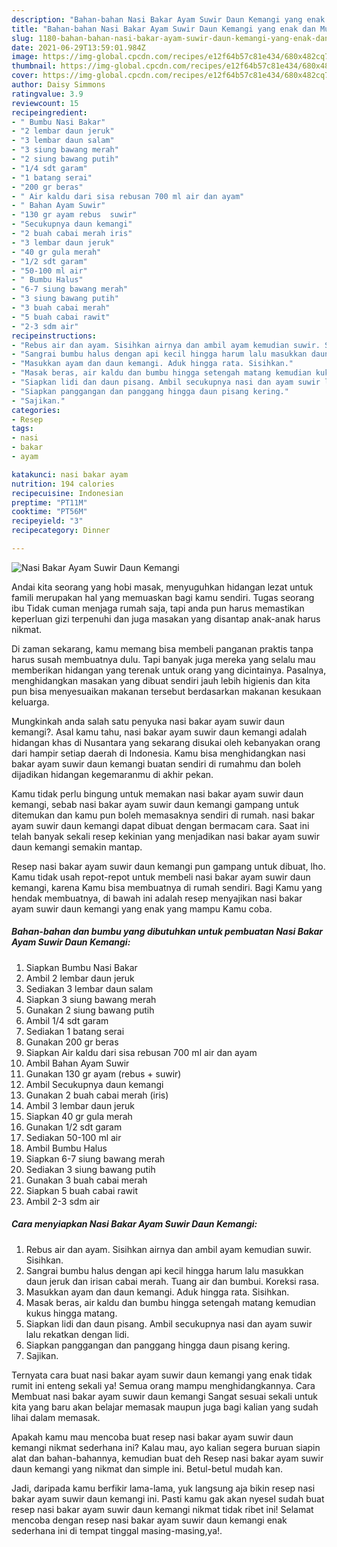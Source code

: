 ```yaml
---
description: "Bahan-bahan Nasi Bakar Ayam Suwir Daun Kemangi yang enak dan Mudah Dibuat"
title: "Bahan-bahan Nasi Bakar Ayam Suwir Daun Kemangi yang enak dan Mudah Dibuat"
slug: 1180-bahan-bahan-nasi-bakar-ayam-suwir-daun-kemangi-yang-enak-dan-mudah-dibuat
date: 2021-06-29T13:59:01.984Z
image: https://img-global.cpcdn.com/recipes/e12f64b57c81e434/680x482cq70/nasi-bakar-ayam-suwir-daun-kemangi-foto-resep-utama.jpg
thumbnail: https://img-global.cpcdn.com/recipes/e12f64b57c81e434/680x482cq70/nasi-bakar-ayam-suwir-daun-kemangi-foto-resep-utama.jpg
cover: https://img-global.cpcdn.com/recipes/e12f64b57c81e434/680x482cq70/nasi-bakar-ayam-suwir-daun-kemangi-foto-resep-utama.jpg
author: Daisy Simmons
ratingvalue: 3.9
reviewcount: 15
recipeingredient:
- " Bumbu Nasi Bakar"
- "2 lembar daun jeruk"
- "3 lembar daun salam"
- "3 siung bawang merah"
- "2 siung bawang putih"
- "1/4 sdt garam"
- "1 batang serai"
- "200 gr beras"
- " Air kaldu dari sisa rebusan 700 ml air dan ayam"
- " Bahan Ayam Suwir"
- "130 gr ayam rebus  suwir"
- "Secukupnya daun kemangi"
- "2 buah cabai merah iris"
- "3 lembar daun jeruk"
- "40 gr gula merah"
- "1/2 sdt garam"
- "50-100 ml air"
- " Bumbu Halus"
- "6-7 siung bawang merah"
- "3 siung bawang putih"
- "3 buah cabai merah"
- "5 buah cabai rawit"
- "2-3 sdm air"
recipeinstructions:
- "Rebus air dan ayam. Sisihkan airnya dan ambil ayam kemudian suwir. Sisihkan."
- "Sangrai bumbu halus dengan api kecil hingga harum lalu masukkan daun jeruk dan irisan cabai merah. Tuang air dan bumbui. Koreksi rasa."
- "Masukkan ayam dan daun kemangi. Aduk hingga rata. Sisihkan."
- "Masak beras, air kaldu dan bumbu hingga setengah matang kemudian kukus hingga matang."
- "Siapkan lidi dan daun pisang. Ambil secukupnya nasi dan ayam suwir lalu rekatkan dengan lidi."
- "Siapkan panggangan dan panggang hingga daun pisang kering."
- "Sajikan."
categories:
- Resep
tags:
- nasi
- bakar
- ayam

katakunci: nasi bakar ayam 
nutrition: 194 calories
recipecuisine: Indonesian
preptime: "PT11M"
cooktime: "PT56M"
recipeyield: "3"
recipecategory: Dinner

---
```



![Nasi Bakar Ayam Suwir Daun Kemangi](https://img-global.cpcdn.com/recipes/e12f64b57c81e434/680x482cq70/nasi-bakar-ayam-suwir-daun-kemangi-foto-resep-utama.jpg)

Andai kita seorang yang hobi masak, menyuguhkan hidangan lezat untuk famili merupakan hal yang memuaskan bagi kamu sendiri. Tugas seorang ibu Tidak cuman menjaga rumah saja, tapi anda pun harus memastikan keperluan gizi terpenuhi dan juga masakan yang disantap anak-anak harus nikmat.

Di zaman  sekarang, kamu memang bisa membeli panganan praktis tanpa harus susah membuatnya dulu. Tapi banyak juga mereka yang selalu mau memberikan hidangan yang terenak untuk orang yang dicintainya. Pasalnya, menghidangkan masakan yang dibuat sendiri jauh lebih higienis dan kita pun bisa menyesuaikan makanan tersebut berdasarkan makanan kesukaan keluarga. 



Mungkinkah anda salah satu penyuka nasi bakar ayam suwir daun kemangi?. Asal kamu tahu, nasi bakar ayam suwir daun kemangi adalah hidangan khas di Nusantara yang sekarang disukai oleh kebanyakan orang dari hampir setiap daerah di Indonesia. Kamu bisa menghidangkan nasi bakar ayam suwir daun kemangi buatan sendiri di rumahmu dan boleh dijadikan hidangan kegemaranmu di akhir pekan.

Kamu tidak perlu bingung untuk memakan nasi bakar ayam suwir daun kemangi, sebab nasi bakar ayam suwir daun kemangi gampang untuk ditemukan dan kamu pun boleh memasaknya sendiri di rumah. nasi bakar ayam suwir daun kemangi dapat dibuat dengan bermacam cara. Saat ini telah banyak sekali resep kekinian yang menjadikan nasi bakar ayam suwir daun kemangi semakin mantap.

Resep nasi bakar ayam suwir daun kemangi pun gampang untuk dibuat, lho. Kamu tidak usah repot-repot untuk membeli nasi bakar ayam suwir daun kemangi, karena Kamu bisa membuatnya di rumah sendiri. Bagi Kamu yang hendak membuatnya, di bawah ini adalah resep menyajikan nasi bakar ayam suwir daun kemangi yang enak yang mampu Kamu coba.

<!--inarticleads1-->

##### Bahan-bahan dan bumbu yang dibutuhkan untuk pembuatan Nasi Bakar Ayam Suwir Daun Kemangi:

1. Siapkan  Bumbu Nasi Bakar
1. Ambil 2 lembar daun jeruk
1. Sediakan 3 lembar daun salam
1. Siapkan 3 siung bawang merah
1. Gunakan 2 siung bawang putih
1. Ambil 1/4 sdt garam
1. Sediakan 1 batang serai
1. Gunakan 200 gr beras
1. Siapkan  Air kaldu dari sisa rebusan 700 ml air dan ayam
1. Ambil  Bahan Ayam Suwir
1. Gunakan 130 gr ayam (rebus + suwir)
1. Ambil Secukupnya daun kemangi
1. Gunakan 2 buah cabai merah (iris)
1. Ambil 3 lembar daun jeruk
1. Siapkan 40 gr gula merah
1. Gunakan 1/2 sdt garam
1. Sediakan 50-100 ml air
1. Ambil  Bumbu Halus
1. Siapkan 6-7 siung bawang merah
1. Sediakan 3 siung bawang putih
1. Gunakan 3 buah cabai merah
1. Siapkan 5 buah cabai rawit
1. Ambil 2-3 sdm air




<!--inarticleads2-->

##### Cara menyiapkan Nasi Bakar Ayam Suwir Daun Kemangi:

1. Rebus air dan ayam. Sisihkan airnya dan ambil ayam kemudian suwir. Sisihkan.
1. Sangrai bumbu halus dengan api kecil hingga harum lalu masukkan daun jeruk dan irisan cabai merah. Tuang air dan bumbui. Koreksi rasa.
1. Masukkan ayam dan daun kemangi. Aduk hingga rata. Sisihkan.
1. Masak beras, air kaldu dan bumbu hingga setengah matang kemudian kukus hingga matang.
1. Siapkan lidi dan daun pisang. Ambil secukupnya nasi dan ayam suwir lalu rekatkan dengan lidi.
1. Siapkan panggangan dan panggang hingga daun pisang kering.
1. Sajikan.




Ternyata cara buat nasi bakar ayam suwir daun kemangi yang enak tidak rumit ini enteng sekali ya! Semua orang mampu menghidangkannya. Cara Membuat nasi bakar ayam suwir daun kemangi Sangat sesuai sekali untuk kita yang baru akan belajar memasak maupun juga bagi kalian yang sudah lihai dalam memasak.

Apakah kamu mau mencoba buat resep nasi bakar ayam suwir daun kemangi nikmat sederhana ini? Kalau mau, ayo kalian segera buruan siapin alat dan bahan-bahannya, kemudian buat deh Resep nasi bakar ayam suwir daun kemangi yang nikmat dan simple ini. Betul-betul mudah kan. 

Jadi, daripada kamu berfikir lama-lama, yuk langsung aja bikin resep nasi bakar ayam suwir daun kemangi ini. Pasti kamu gak akan nyesel sudah buat resep nasi bakar ayam suwir daun kemangi nikmat tidak ribet ini! Selamat mencoba dengan resep nasi bakar ayam suwir daun kemangi enak sederhana ini di tempat tinggal masing-masing,ya!.

